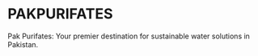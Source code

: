 # PAKPURIFATES
Pak Purifates: Your premier destination for sustainable water solutions in Pakistan.
